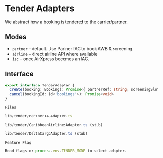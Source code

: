 # Tender Adapters

We abstract how a booking is tendered to the carrier/partner.

## Modes
- `partner` – default. Use Partner IAC to book AWB & screening.
- `airline` – direct airline API where available.
- `iac` – once AirXpress becomes an IAC.

## Interface
```ts
export interface TenderAdapter {
  create(booking: Booking): Promise<{ partnerRef: string; screeningSlot?: string }>
  cancel(bookingId: Id<'bookings'>): Promise<void>
}

Files

lib/tender/PartnerIACAdapter.ts

lib/tender/CaribbeanAirlinesAdapter.ts (stub)

lib/tender/DeltaCargoAdapter.ts (stub)

Feature Flag

Read flags or process.env.TENDER_MODE to select adapter.
